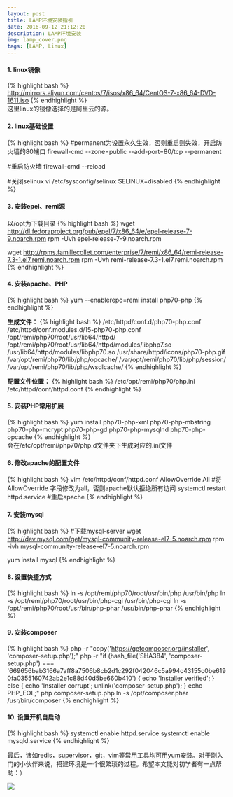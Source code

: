 ```yaml
---
layout: post
title: LAMP环境安装指引
date: 2016-09-12 21:12:20
description: LAMP环境安装
img: lamp_cover.png
tags: [LAMP, Linux]
---
```


#### 1. linux镜像
{% highlight bash %}
http://mirrors.aliyun.com/centos/7/isos/x86_64/CentOS-7-x86_64-DVD-1611.iso
{% endhighlight %}	
这里linux的镜像选择的是阿里云的源。


#### 2. linux基础设置
{% highlight bash %}
#permanent为设置永久生效，否则重启则失效，开启防火墙的80端口
firewall-cmd --zone=public --add-port=80/tcp --permanent        

#重启防火墙
firewall-cmd --reload

#关闭selinux
vi /etc/sysconfig/selinux
SELINUX=disabled
{% endhighlight %}	
	
#### 3. 安装epel、remi源
以/opt为下载目录
{% highlight bash %}
wget http://dl.fedoraproject.org/pub/epel/7/x86_64/e/epel-release-7-9.noarch.rpm
rpm -Uvh epel-release-7-9.noarch.rpm

wget http://rpms.famillecollet.com/enterprise/7/remi/x86_64/remi-release-7.3-1.el7.remi.noarch.rpm
rpm -Uvh remi-release-7.3-1.el7.remi.noarch.rpm
{% endhighlight %}

#### 4. 安装apache、PHP
{% highlight bash %}
yum --enablerepo=remi install php70-php
{% endhighlight %}

**生成文件：**
{% highlight bash %}
/etc/httpd/conf.d/php70-php.conf
/etc/httpd/conf.modules.d/15-php70-php.conf
/opt/remi/php70/root/usr/lib64/httpd/
/opt/remi/php70/root/usr/lib64/httpd/modules/libphp7.so
/usr/lib64/httpd/modules/libphp70.so
/usr/share/httpd/icons/php70-php.gif
/var/opt/remi/php70/lib/php/opcache/
/var/opt/remi/php70/lib/php/session/
/var/opt/remi/php70/lib/php/wsdlcache/
{% endhighlight %}

**配置文件位置：**
{% highlight bash %}
/etc/opt/remi/php70/php.ini
/etc/httpd/conf/httpd.conf
{% endhighlight %}

#### 5. 安装PHP常用扩展
{% highlight bash %}
yum  install php70-php-xml php70-php-mbstring php70-php-mcrypt php70-php-gd php70-php-mysqlnd php70-php-opcache
{% endhighlight %}	
会在/etc/opt/remi/php70/php.d文件夹下生成对应的.ini文件

#### 6. 修改apache的配置文件
{% highlight bash %}
vim /etc/httpd/conf/httpd.conf
AllowOverride All      #将AllowOverride 字段修改为all，否则apache默认拒绝所有访问
systemctl restart httpd.service   #重启apache
{% endhighlight %}

#### 7. 安装mysql
{% highlight bash %}
#下载mysql-server
wget http://dev.mysql.com/get/mysql-community-release-el7-5.noarch.rpm
rpm -ivh mysql-community-release-el7-5.noarch.rpm

yum install mysql
{% endhighlight %}

#### 8. 设置快捷方式
{% highlight bash %}
ln -s /opt/remi/php70/root/usr/bin/php /usr/bin/php
ln -s /opt/remi/php70/root/usr/bin/php-cgi /usr/bin/php-cgi
ln -s /opt/remi/php70/root/usr/bin/php-phar /usr/bin/php-phar
{% endhighlight %}

#### 9. 安装composer
{% highlight bash %}
php -r "copy('https://getcomposer.org/installer', 'composer-setup.php');"
php -r "if (hash_file('SHA384', 'composer-setup.php') === '669656bab3166a7aff8a7506b8cb2d1c292f042046c5a994c43155c0be6190fa0355160742ab2e1c88d40d5be660b410') { echo 'Installer verified'; } else { echo 'Installer corrupt'; unlink('composer-setup.php'); } echo PHP_EOL;"
php composer-setup.php
ln -s /opt/composer.phar /usr/bin/composer
{% endhighlight %}	

#### 10. 设置开机自启动
{% highlight bash %}
systemctl enable httpd.service
systemctl enable mysqld.service
{% endhighlight %}

最后，诸如redis，supervisor，git，vim等常用工具均可用yum安装。对于刚入门的小伙伴来说，搭建环境是一个很繁琐的过程。希望本文能对初学者有一点帮助：）

![]({{site.baseurl}}/assets/img/sword.gif)